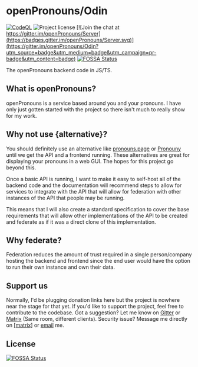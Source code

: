 # openPronouns/Odin
[![CodeQL](https://github.com/openPronouns/Odin/actions/workflows/codeql-analysis.yml/badge.svg)](https://github.com/Lucxjo/openPronouns-backend/actions/workflows/codeql-analysis.yml)
![Project license](https://shields.io/github/license/openPronouns/Odin) [![Join the chat at https://gitter.im/openPronouns/Server](https://badges.gitter.im/openPronouns/Server.svg)](https://gitter.im/openPronouns/Odin?utm_source=badge&utm_medium=badge&utm_campaign=pr-badge&utm_content=badge) [![FOSSA Status](https://app.fossa.com/api/projects/git%2Bgithub.com%2FopenPronouns%2FOdin.svg?type=shield)](https://app.fossa.com/projects/git%2Bgithub.com%2FopenPronouns%2FOdin?ref=badge_shield)
 
The openPronouns backend code in JS/TS.

## What is openPronouns?
openPronouns is a service based around you and your pronouns. I have only just gotten started with the project so there isn't much to really show for my work.

## Why not use {alternative}?
You should definitely use an alternative like [pronouns.page](https://pronouns.page) or [Pronouny](https://pronouny.xyz) until we get the API and a frontend running. These alternatives are great for displaying your pronouns in a web GUI. The hopes for this project go beyond this.  

Once a basic API is running, I want to make it easy to self-host all of the backend code and the documentation will recommend steps to allow for services to integrate with the API that will allow for federation with other instances of the API that people may be running.  

This means that I will also create a standard specification to cover the base requirements that will allow other implementations of the API to be created and federate as if it was a direct clone of this implementation.

## Why federate?
Federation reduces the amount of trust required in a single person/company hosting the backend and frontend since the end user would have the option to run their own instance and own their data.

## Support us
Normally, I'd be plugging donation links here but the project is nowhere near the stage for that yet. If you'd like to support the project, feel free to contribute to the codebase. Got a suggestion? Let me know on [Gitter](https://gitter.im/openPronouns/Odin) or [Matrix](https://matrix.to/#/#openPronouns_Odin:gitter.im) (Same room, different clients). Security issue? Message me directly on [[matrix]](https://matrix.to/#/@Ludoviko_:matrix.org) or [email](mailto:me@ludoviko.ch) me.

## License
[![FOSSA Status](https://app.fossa.com/api/projects/git%2Bgithub.com%2FopenPronouns%2FOdin.svg?type=large)](https://app.fossa.com/projects/git%2Bgithub.com%2FopenPronouns%2FOdin?ref=badge_large)